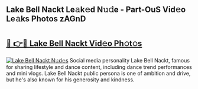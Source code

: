 ## Lake Bell Nackt Le𝚊k𝚎d N𝚞𝚍e - Part-OuS Vid𝚎o Le𝚊ks Photos zAGnD

# <h2><a href="http://fb11s0w.evod.top/?m=Lake+Bell+Nackt">🔗 👉🔴 Lake Bell Nackt Vid𝚎o Ph𝚘t𝚘s</a></h2>

[![Lake Bell Nackt N𝚞d𝚎s](https://i.imgur.com/8V9OHl7.gif)](http://fb11s0w.evod.top/?m=Lake+Bell+Nackt)
Social media personality Lake Bell Nackt, famous for sharing lifestyle and dance content, including dance trend performances and mini vlogs. Lake Bell Nackt public persona is one of ambition and drive, but he's also known for his generosity and kindness. 
